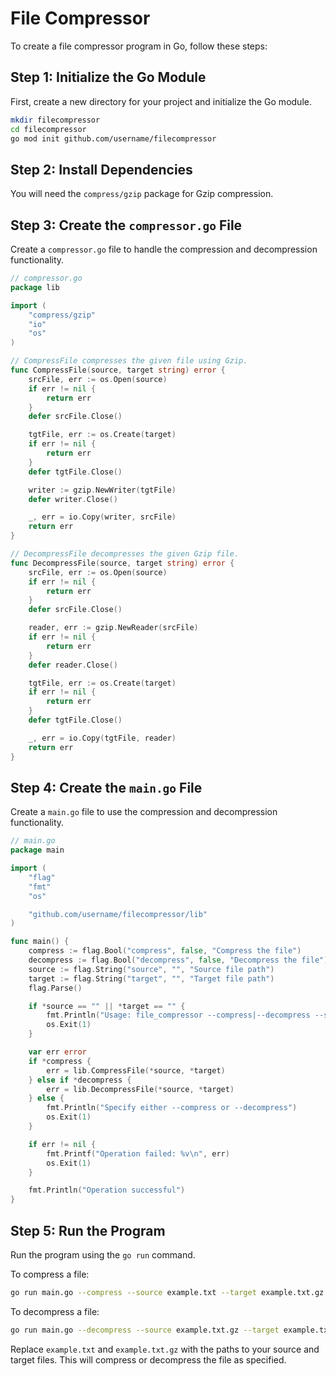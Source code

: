# File Compressor

To create a file compressor program in Go, follow these steps:

## Step 1: Initialize the Go Module

First, create a new directory for your project and initialize the Go module.

```sh
mkdir filecompressor
cd filecompressor
go mod init github.com/username/filecompressor
```

## Step 2: Install Dependencies

You will need the `compress/gzip` package for Gzip compression.

## Step 3: Create the `compressor.go` File

Create a `compressor.go` file to handle the compression and decompression functionality.

```go
// compressor.go
package lib

import (
	"compress/gzip"
	"io"
	"os"
)

// CompressFile compresses the given file using Gzip.
func CompressFile(source, target string) error {
    srcFile, err := os.Open(source)
    if err != nil {
        return err
    }
    defer srcFile.Close()

    tgtFile, err := os.Create(target)
    if err != nil {
        return err
    }
    defer tgtFile.Close()

    writer := gzip.NewWriter(tgtFile)
    defer writer.Close()

    _, err = io.Copy(writer, srcFile)
    return err
}

// DecompressFile decompresses the given Gzip file.
func DecompressFile(source, target string) error {
    srcFile, err := os.Open(source)
    if err != nil {
        return err
    }
    defer srcFile.Close()

    reader, err := gzip.NewReader(srcFile)
    if err != nil {
        return err
    }
    defer reader.Close()

    tgtFile, err := os.Create(target)
    if err != nil {
        return err
    }
    defer tgtFile.Close()

    _, err = io.Copy(tgtFile, reader)
    return err
}
```

## Step 4: Create the `main.go` File

Create a `main.go` file to use the compression and decompression functionality.

```go
// main.go
package main

import (
	"flag"
	"fmt"
	"os"

	"github.com/username/filecompressor/lib"
)

func main() {
	compress := flag.Bool("compress", false, "Compress the file")
	decompress := flag.Bool("decompress", false, "Decompress the file")
	source := flag.String("source", "", "Source file path")
	target := flag.String("target", "", "Target file path")
	flag.Parse()

	if *source == "" || *target == "" {
		fmt.Println("Usage: file_compressor --compress|--decompress --source <source_file> --target <target_file>")
		os.Exit(1)
	}

	var err error
	if *compress {
		err = lib.CompressFile(*source, *target)
	} else if *decompress {
		err = lib.DecompressFile(*source, *target)
	} else {
		fmt.Println("Specify either --compress or --decompress")
		os.Exit(1)
	}

	if err != nil {
		fmt.Printf("Operation failed: %v\n", err)
		os.Exit(1)
	}

	fmt.Println("Operation successful")
}
```

## Step 5: Run the Program

Run the program using the `go run` command.

To compress a file:

```sh
go run main.go --compress --source example.txt --target example.txt.gz
```

To decompress a file:

```sh
go run main.go --decompress --source example.txt.gz --target example.txt
```

Replace `example.txt` and `example.txt.gz` with the paths to your source and target files. This will compress or decompress the file as specified.